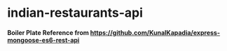 # indian-restaurants-api

#### Boiler Plate Reference from https://github.com/KunalKapadia/express-mongoose-es6-rest-api
